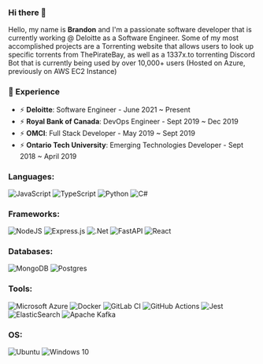 
### Hi there 👋

Hello, my name is **Brandon** and I'm a passionate software developer that is currently working @ Deloitte as a Software Engineer. Some of my most accomplished projects are a Torrenting website that allows users to look up specific torrents from ThePirateBay, as well as a 1337x.to torrenting Discord Bot that is currently being used by over 10,000+ users (Hosted on Azure, previously on AWS EC2 Instance)

### 🔭 Experience
- ⚡ **Deloitte**: Software Engineer - June 2021 ~ Present
- ⚡ **Royal Bank of Canada**: DevOps Engineer - Sept 2019 ~ Dec 2019
- ⚡ **OMCI**: Full Stack Developer - May 2019 ~ Sept 2019
- ⚡ **Ontario Tech University**: Emerging Technologies Developer - Sept 2018 ~ April 2019

### Languages:

<img alt="JavaScript" src="https://img.shields.io/badge/javascript-%23323330.svg?style=for-the-badge&logo=javascript&logoColor=%23F7DF1E"/> <img alt="TypeScript" src="https://img.shields.io/badge/typescript-%23007ACC.svg?style=for-the-badge&logo=typescript&logoColor=white"/> <img alt="Python" src="https://img.shields.io/badge/python-%2314354C.svg?style=for-the-badge&logo=python&logoColor=white"/> <img alt="C#" src="https://img.shields.io/badge/c%23-%23239120.svg?style=for-the-badge&logo=c-sharp&logoColor=white"/>

### Frameworks:

<img alt="NodeJS" src="https://img.shields.io/badge/node.js-%2343853D.svg?style=for-the-badge&logo=node-dot-js&logoColor=white"/> <img alt="Express.js" src="https://img.shields.io/badge/express.js-%23404d59.svg?style=for-the-badge&logo=express&logoColor=%2361DAFB"/> <img alt=".Net" src="https://img.shields.io/badge/.NET-5C2D91?style=for-the-badge&logo=.net&logoColor=white"/> ![FastAPI](https://img.shields.io/static/v1?style=for-the-badge&message=FastAPI&color=009688&logo=FastAPI&logoColor=FFFFFF&label=) <img alt="React" src="https://img.shields.io/badge/react-%2320232a.svg?style=for-the-badge&logo=react&logoColor=%2361DAFB"/>

### Databases:
<img alt="MongoDB" src ="https://img.shields.io/badge/MongoDB-%234ea94b.svg?style=for-the-badge&logo=mongodb&logoColor=white"/> <img alt="Postgres" src ="https://img.shields.io/badge/postgres-%23316192.svg?style=for-the-badge&logo=postgresql&logoColor=white"/>

### Tools:

![Microsoft Azure](https://img.shields.io/static/v1?style=for-the-badge&message=Microsoft+Azure&color=0078D4&logo=Microsoft+Azure&logoColor=FFFFFF&label=) <img alt="Docker" src="https://img.shields.io/badge/docker-%230db7ed.svg?style=for-the-badge&logo=docker&logoColor=white"/> <img alt="GitLab CI" src="https://img.shields.io/badge/GitLabCI-%23181717.svg?style=for-the-badge&logo=gitlab&logoColor=white"/> <img alt="GitHub Actions" src="https://img.shields.io/badge/githubactions-%232671E5.svg?style=for-the-badge&logo=githubactions&logoColor=white"/> ![Jest](https://img.shields.io/static/v1?style=for-the-badge&message=Jest&color=C21325&logo=Jest&logoColor=FFFFFF&label=) <img alt="ElasticSearch" src="https://img.shields.io/badge/-ElasticSearch-005571?style=for-the-badge&logo=elasticsearch"/> ![Apache Kafka](https://img.shields.io/static/v1?style=for-the-badge&message=Apache+Kafka&color=231F20&logo=Apache+Kafka&logoColor=FFFFFF&label=)

### OS:
<img alt="Ubuntu" src="https://img.shields.io/badge/Ubuntu-E95420?style=for-the-badge&logo=ubuntu&logoColor=white" /> <img alt="Windows 10" src="https://img.shields.io/badge/Windows-0078D6?style=for-the-badge&logo=windows&logoColor=white" />
